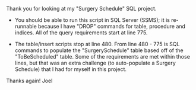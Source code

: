 Thank you for looking at my "Surgery Schedule" SQL project.

- You should be able to run this script in SQL Server (SSMS); it is re-runnable because I have "DROP" commands for table, procedure and indices. All of the query requirements start at line 775.

- The table/insert scripts stop at line 480. From line 480 - 775 is SQL commands to populate the "SurgerySchedule" table based off of the "ToBeScheduled" table. Some of the requirements are met within those lines, but that was an extra challenge (to auto-populate a Surgery Schedule) that I had for myself in this project.

Thanks again!
Joel
